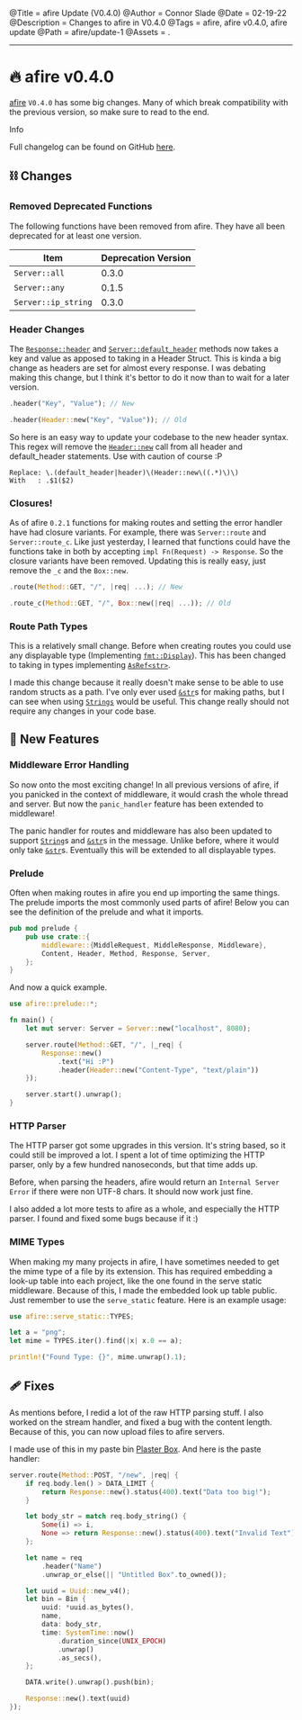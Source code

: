 @Title = afire Update (V0.4.0)
@Author = Connor Slade
@Date = 02-19-22
@Description = Changes to afire in V0.4.0
@Tags = afire, afire v0.4.0, afire update
@Path = afire/update-1
@Assets = .

---

# 🔥 afire v0.4.0

[afire](crates.io/crates/afire) `V0.4.0` has some big changes.
Many of which break compatibility with the previous version, so make sure to read to the end.

<div ad info>
Info

Full changelog can be found on GitHub [here](https://github.com/Basicprogrammer10/afire/blob/0.4.0/Changelog.md).

</div>

## ⛓ Changes

### Removed Deprecated Functions

The following functions have been removed from afire.
They have all been deprecated for at least one version.

| Item                | Deprecation Version |
| ------------------- | ------------------- |
| `Server::all`       | 0.3.0               |
| `Server::any`       | 0.1.5               |
| `Server::ip_string` | 0.3.0               |

### Header Changes

The [`Response::header`](https://docs.rs/afire/latest/afire/struct.Response.html#method.header) and
[`Server::default_header`](https://docs.rs/afire/latest/afire/struct.Server.html#method.default_header)
methods now takes a key and value as apposed to taking in a Header Struct.
This is kinda a big change as headers are set for almost every response.
I was debating making this change, but I think it's bettor to do it now than to wait for a later version.

```rust
.header("Key", "Value"); // New

.header(Header::new("Key", "Value")); // Old
```

So here is an easy way to update your codebase to the new header syntax.
This regex will remove the [`Header::new`](https://docs.rs/afire/latest/afire/struct.Header.html#method.new)
call from all header and default_header statements.
Use with caution of course :P

```regex
Replace: \.(default_header|header)\(Header::new\((.*)\)\)
With   : .$1($2)
```

### Closures!

As of afire `0.2.1` functions for making routes and setting the error handler have had closure variants.
For example, there was `Server::route` and `Server::route_c`.
Like just yesterday, I learned that functions could have the functions take in both by accepting `impl Fn(Request) -> Response`.
So the closure variants have been removed. Updating this is really easy, just remove the `_c` and the `Box::new`.

```rust
.route(Method::GET, "/", |req| ...); // New

.route_c(Method::GET, "/", Box::new(|req| ...)); // Old
```

### Route Path Types

This is a relatively small change. Before when creating routes you could use any displayable type (Implementing [`fmt::Display`](https://doc.rust-lang.org/std/fmt/trait.Display.html)).
This has been changed to taking in types implementing [`AsRef<str>`](https://doc.rust-lang.org/std/convert/trait.AsRef.html).

I made this change because it really doesn't make sense to be able to use random structs as a path.
I've only ever used [`&str`][&str]s for making paths, but I can see when using [`Strings`][string] would be useful.
This change really should not require any changes in your code base.

## 🗽 New Features

### Middleware Error Handling

So now onto the most exciting change!
In all previous versions of afire, if you panicked in the context of middleware, it would crash the whole thread and server.
But now the `panic_handler` feature has been extended to middleware!

The panic handler for routes and middleware has also been updated to support [`String`][string]s and [`&str`][&str]s in the message.
Unlike before, where it would only take [`&str`][&str]s. Eventually this will be extended to all displayable types.

### Prelude

Often when making routes in afire you end up importing the same things.
The prelude imports the most commonly used parts of afire!
Below you can see the definition of the prelude and what it imports.

```rust
pub mod prelude {
    pub use crate::{
        middleware::{MiddleRequest, MiddleResponse, Middleware},
        Content, Header, Method, Response, Server,
    };
}
```

And now a quick example.

```rust
use afire::prelude::*;

fn main() {
    let mut server: Server = Server::new("localhost", 8080);

    server.route(Method::GET, "/", |_req| {
        Response::new()
            .text("Hi :P")
            .header(Header::new("Content-Type", "text/plain"))
    });

    server.start().unwrap();
}

```

### HTTP Parser

The HTTP parser got some upgrades in this version.
It's string based, so it could still be improved a lot.
I spent a lot of time optimizing the HTTP parser, only by a few hundred nanoseconds, but that time adds up.

Before, when parsing the headers, afire would return an `Internal Server Error` if there were non UTF-8 chars.
It should now work just fine.

I also added a lot more tests to afire as a whole, and especially the HTTP parser.
I found and fixed some bugs because if it :)

### MIME Types

When making my many projects in afire, I have sometimes needed to get the mime type of a file by its extension.
This has required embedding a look-up table into each project, like the one found in the serve static middleware.
Because of this, I made the embedded look up table public.
Just remember to use the `serve_static` feature. Here is an example usage:

```rust
use afire::serve_static::TYPES;

let a = "png";
let mime = TYPES.iter().find(|x| x.0 == a);

println!("Found Type: {}", mime.unwrap().1);
```

## 🩹 Fixes

As mentions before, I redid a lot of the raw HTTP parsing stuff.
I also worked on the stream handler, and fixed a bug with the content length.
Because of this, you can now upload files to afire servers.

I made use of this in my paste bin [Plaster Box](https://github.com/Basicprogrammer10/plaster-box).
And here is the paste handler:

```rust
server.route(Method::POST, "/new", |req| {
    if req.body.len() > DATA_LIMIT {
        return Response::new().status(400).text("Data too big!");
    }

    let body_str = match req.body_string() {
        Some(i) => i,
        None => return Response::new().status(400).text("Invalid Text"),
    };

    let name = req
        .header("Name")
        .unwrap_or_else(|| "Untitled Box".to_owned());

    let uuid = Uuid::new_v4();
    let bin = Bin {
        uuid: *uuid.as_bytes(),
        name,
        data: body_str,
        time: SystemTime::now()
            .duration_since(UNIX_EPOCH)
            .unwrap()
            .as_secs(),
    };

    DATA.write().unwrap().push(bin);

    Response::new().text(uuid)
});
```

[&str]: https://doc.rust-lang.org/std/str/
[string]: https://doc.rust-lang.org/std/string/struct.String.html
